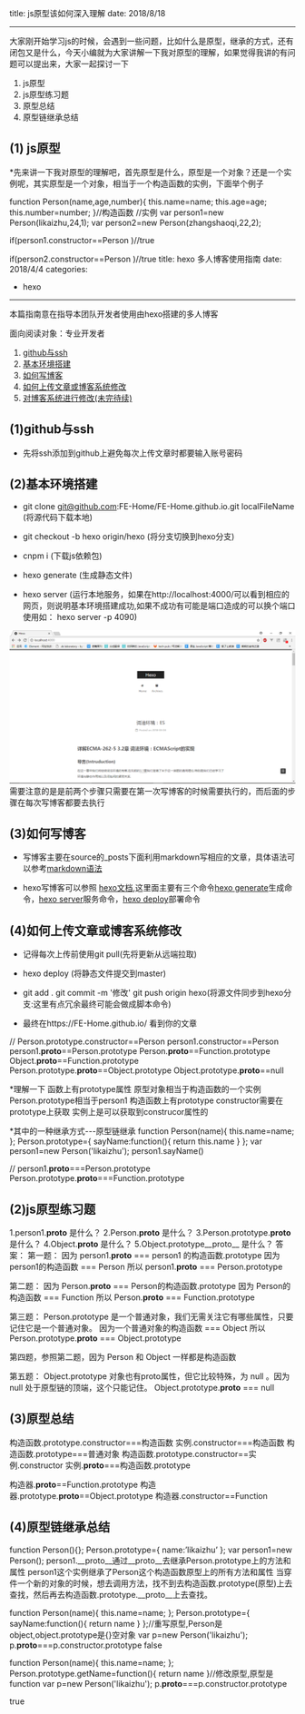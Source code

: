 title: js原型该如何深入理解
date: 2018/8/18

---


大家刚开始学习js的时候，会遇到一些问题，比如什么是原型，继承的方式，还有闭包又是什么，今天小编就为大家讲解一下我对原型的理解，如果觉得我讲的有问题可以提出来，大家一起探讨一下

1. js原型
2. js原型练习题
3. 原型总结
4. 原型链继承总结


<!--more-->
## <span id="github_ssh">(1) js原型</span>

*先来讲一下我对原型的理解吧，首先原型是什么，原型是一个对象？还是一个实例呢，其实原型是一个对象，相当于一个构造函数的实例，下面举个例子

function Person(name,age,number){
	this.name=name;
	this.age=age;
	this.number=number;
}//构造函数
//实例
var person1=new Person(likaizhu,24,1);
var person2=new Person(zhangshaoqi,22,2);

if(person1.constructor==Person
)//true

if(person2.constructor==Person
)//true
title: hexo 多人博客使用指南
date: 2018/4/4
categories:
- hexo
---
本篇指南意在指导本团队开发者使用由hexo搭建的多人博客

面向阅读对象：专业开发者

1. [github与ssh](#github_ssh)
2. [基本环境搭建](#base)
3. [如何写博客](#write)
4. [如何上传文章或博客系统修改](#upload)
5. [对博客系统进行修改(未完待续)](#modifiy)


<!--more-->
## <span id="github_ssh">(1)github与ssh</span>

* 先将ssh添加到github上避免每次上传文章时都要输入账号密码


## <span id="base">(2)基本环境搭建</span>

* git clone git@github.com:FE-Home/FE-Home.github.io.git localFileName (将源代码下载本地)

* git checkout -b hexo origin/hexo (将分支切换到hexo分支)

* cnpm i (下载js依赖包)



* hexo generate (生成静态文件)

* hexo server (运行本地服务，如果在http://localhost:4000/可以看到相应的网页，则说明基本环境搭建成功,如果不成功有可能是端口造成的可以换个端口使用如： hexo server -p 4090)

![base](hexo多人博客使用指南/base.png)
 需要注意的是是前两个步骤只需要在第一次写博客的时候需要执行的，而后面的步骤在每次写博客都要去执行

## <span id="write">(3)如何写博客</span>

* 写博客主要在source的_posts下面利用markdown写相应的文章，具体语法可以参考[markdown语法](https://www.jianshu.com/p/b03a8d7b1719)

* hexo写博客可以参照 [hexo文档](https://hexo.io/zh-cn/docs/),这里面主要有三个命令[hexo generate](https://hexo.io/zh-cn/docs/generating.html)生成命令，[hexo server](https://hexo.io/zh-cn/docs/server.html)服务命令，[hexo deploy](https://hexo.io/zh-cn/docs/deployment.html)部署命令


## <span id="upload">(4)如何上传文章或博客系统修改</span>

* 记得每次上传前使用git pull(先将更新从远端拉取)

* hexo deploy (将静态文件提交到master)

* git add .   git commit -m '修改' git push origin hexo(将源文件同步到hexo分支:这里有点冗余最终可能会做成脚本命令)

* 最终在https://FE-Home.github.io/ 看到你的文章

//
Person.prototype.constructor==Person
person1.constructor==Person
person1.__proto__==Person.prototype
Person.__proto__==Function.prototype
Object.__proto__==Function.prototype
Person.prototype.__proto__==Object.prototype
Object.prototype.__proto__==null


*理解一下
函数上有prototype属性
原型对象相当于构造函数的一个实例  Person.prototype相当于person1
构造函数上有prototype constructor需要在prototype上获取
实例上是可以获取到construcor属性的


*其中的一种继承方式---原型链继承
function Person(name){
	this.name=name;
};
Person.prototype={
	sayName:function(){
		return this.name
	}
};
var person1=new Person('likaizhu');
person1.sayName()

//
person1.__proto__===Person.prototype
Person.prototype.__proto__===Function.prototype



## <span id="base">(2)js原型练习题</span>

1.person1.__proto__ 是什么？
2.Person.__proto__ 是什么？
3.Person.prototype.__proto__ 是什么？
4.Object.__proto__ 是什么？
5.Object.prototype__proto__ 是什么？
答案：
第一题：
因为 person1.__proto__ === person1 的构造函数.prototype
因为 person1的构造函数 === Person
所以 person1.__proto__ === Person.prototype

第二题：
因为 Person.__proto__ === Person的构造函数.prototype
因为 Person的构造函数 === Function
所以 Person.__proto__ === Function.prototype

第三题：
Person.prototype 是一个普通对象，我们无需关注它有哪些属性，只要记住它是一个普通对象。
因为一个普通对象的构造函数 === Object
所以 Person.prototype.__proto__ === Object.prototype

第四题，参照第二题，因为 Person 和 Object 一样都是构造函数

第五题：
Object.prototype 对象也有proto属性，但它比较特殊，为 null 。因为 null 处于原型链的顶端，这个只能记住。
Object.prototype.__proto__ === null






## <span id="base">(3)原型总结</span>

构造函数.prototype.constructor===构造函数
实例.constructor===构造函数
构造函数.prototype===普通对象
构造函数.prototype.constructor==实例.constructor
实例.__proto__===构造函数.prototype



构造器.__proto__==Function.prototype
构造器.prototype.__proto__==Object.prototype
构造器.constructor==Function

## <span id="base">(4)原型链继承总结</span>

function Person(){};
Person.prototype={
	name:’likaizhu’
};
var person1=new Person();
person1.__proto__通过__proto__去继承Person.prototype上的方法和属性
person1这个实例继承了Person这个构造函数原型上的所有方法和属性
当穿件一个新的对象的时候，想去调用方法，找不到去构造函数.prototype(原型)上去查找，然后再去构造函数.prototype.__proto__上去查找。



function Person(name){
	this.name=name;
};
Person.prototype={
	sayName:function(){
		return name
	}
};//重写原型,Person是object,object.prototype是{}空对象
var p=new Person('likaizhu');
p.__proto__===p.constructor.prototype
false


function Person(name){
	this.name=name;
};
Person.prototype.getName=function(){
	return name
}//修改原型,原型是function
var p=new Person('likaizhu');
p.__proto__===p.constructor.prototype

true